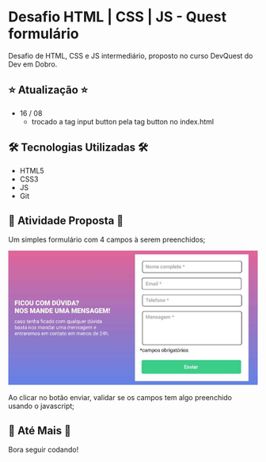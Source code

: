 # Desafio HTML | CSS | JS - Quest formulário
Desafio de HTML, CSS e JS intermediário, proposto no curso DevQuest do Dev em Dobro.

## ⭐ Atualização ⭐
- 16 / 08
    - trocado a tag input button pela tag button no index.html

## 🛠 Tecnologias Utilizadas 🛠
- HTML5
- CSS3
- JS
- Git

## 🧩 Atividade Proposta 🧩
Um simples formulário com 4 campos à serem preenchidos;

<img src="./src/design/imagem-design-quest-formulario.jpg" alt="Imagem exemplo do resultado esperado do desafio">

Ao clicar no botão enviar, validar se os campos tem algo preenchido usando o javascript;

## 🦉 Até Mais 🦉
Bora seguir codando!